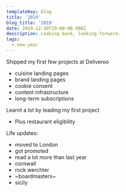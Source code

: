 ```yaml
---
templateKey: blog
title: '2019'
blog_title: '2019'
date: 2019-12-30T19:00:00.000Z
description: Looking back, looking forward.
tags:
  - new-year
---
```


Shipped my first few projects at Deliveroo
- cuisine landing pages
- brand landing pages
- cookie consent
- content infrastructure
- long-term subscriptions

Learnt a lot by leading my first project
- Plus restaurant eligibility

Life updates:
- moved to London
- got promoted
- read a lot more than last year
- cornwall
- rock werchter
- ~boardmasters~
- sicily

